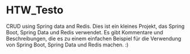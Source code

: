 # HTW_Testo
CRUD using Spring data and Redis.
Dies ist ein kleines Projekt, das Spring Boot, Spring Data und Redis verwendet. 
Es gibt Kommentare und Beschreibungen, die es zu einem einfachen Beispiel für die Verwendung von Spring Boot, Spring Data und Redis machen. :)

